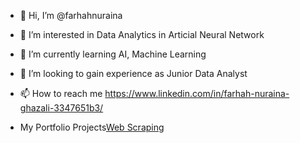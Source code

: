 - 👋 Hi, I’m @farhahnuraina
- 👀 I’m interested in Data Analytics in Articial Neural Network
- 🌱 I’m currently learning AI, Machine Learning
- 💞️ I’m looking to gain experience as Junior Data Analyst
- 📫 How to reach me https://www.linkedin.com/in/farhah-nuraina-ghazali-3347651b3/

- My Portfolio Projects[Web Scraping]([https://www.example.com](https://github.com/farhahnuraina/Data_Analyst_Portfolio/blob/main/WebScraping.ipynb))

<!---
farhahnuraina/farhahnuraina is a ✨ special ✨ repository because its `README.md` (this file) appears on your GitHub profile.
You can click the Preview link to take a look at your changes.
--->
